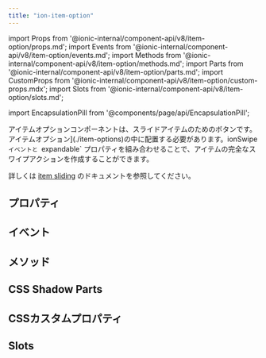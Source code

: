```yaml
---
title: "ion-item-option"
---
```

import Props from '@ionic-internal/component-api/v8/item-option/props.md';
import Events from '@ionic-internal/component-api/v8/item-option/events.md';
import Methods from '@ionic-internal/component-api/v8/item-option/methods.md';
import Parts from '@ionic-internal/component-api/v8/item-option/parts.md';
import CustomProps from '@ionic-internal/component-api/v8/item-option/custom-props.mdx';
import Slots from '@ionic-internal/component-api/v8/item-option/slots.md';

<head>
  <title>ion-item-option: Option Button for Sliding Item in Ionic</title>
  <meta name="description" content="ion-item-optionはion-item-slidingのオプションボタンで、ion-item-optionsの中に配置する必要があります。プロパティの詳細については、こちらをご覧ください。" />
</head>

import EncapsulationPill from '@components/page/api/EncapsulationPill';

<EncapsulationPill type="shadow" />


アイテムオプションコンポーネントは、スライドアイテムのためのボタンです。アイテムオプション](./item-options)の中に配置する必要があります。ionSwipe`イベントと `expandable` プロパティを組み合わせることで、アイテムの完全なスワイプアクションを作成することができます。

詳しくは [item sliding](./item-sliding) のドキュメントを参照してください。


## プロパティ
<Props />

## イベント
<Events />

## メソッド
<Methods />

## CSS Shadow Parts
<Parts />

## CSSカスタムプロパティ
<CustomProps />

## Slots
<Slots />
